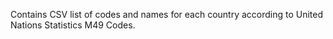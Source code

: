 Contains CSV list of codes and names for each country according to United Nations Statistics M49 Codes.
